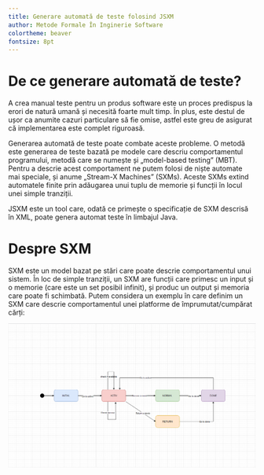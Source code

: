 ```yaml
---
title: Generare automată de teste folosind JSXM
author: Metode Formale În Inginerie Software
colortheme: beaver
fontsize: 8pt
---
```


# De ce generare automată de teste?

A crea manual teste pentru un produs software este un proces predispus la erori de natură umană și necesită foarte mult timp. În plus, este destul de ușor ca anumite cazuri particulare să fie omise, astfel este greu de asigurat că implementarea este complet riguroasă.

Generarea automată de teste poate combate aceste probleme. O metodă este generarea de teste bazată pe modele care descriu comportamentul programului, metodă care se numește și „model-based testing” (MBT). Pentru a descrie acest comportament ne putem folosi de niște automate mai speciale, și anume „Stream-X Machines” (SXMs). Aceste SXMs extind automatele finite prin adăugarea unui tuplu de memorie și funcții în locul unei simple tranziții.

JSXM este un tool care, odată ce primește o specificație de SXM descrisă în XML, poate genera automat teste în limbajul Java.

# Despre SXM

SXM este un model bazat pe stări care poate descrie comportamentul unui sistem. În loc de simple tranziții, un SXM are funcții care primesc un input și o memorie (care este un set posibil infinit), și produc un output și memoria care poate fi schimbată. Putem considera un exemplu în care definim un SXM care descrie comportamentul unei platforme de împrumutat/cumpărat cărți:

![Un exemplu simplu care poate fi descris cu un SXM](./state-machine-Movie-Store.png)
